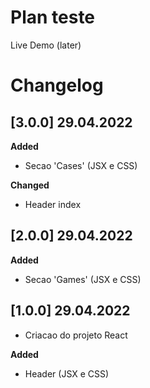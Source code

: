 # Plan teste

Live Demo (later)

# Changelog

## [3.0.0] 29.04.2022

**Added**

- Secao 'Cases' (JSX e CSS)

**Changed**

- Header index

## [2.0.0] 29.04.2022

**Added**

- Secao 'Games' (JSX e CSS)

## [1.0.0] 29.04.2022

- Criacao do projeto React

**Added**

- Header (JSX e CSS)